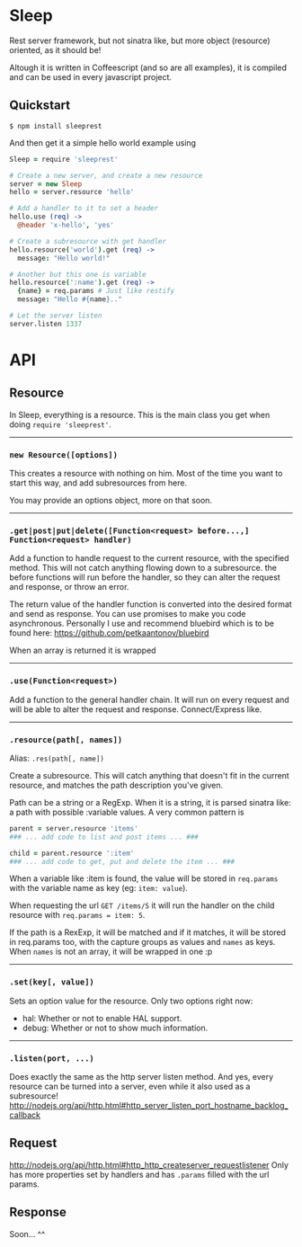 # Sleep

Rest server framework, but not sinatra like, but more object (resource) oriented,
as it should be!

Altough it is written in Coffeescript (and so are all examples),
it is compiled and can be used in every javascript project.

## Quickstart

    $ npm install sleeprest

And then get it a simple hello world example using

```coffeescript
Sleep = require 'sleeprest'

# Create a new server, and create a new resource
server = new Sleep
hello = server.resource 'hello'

# Add a handler to it to set a header
hello.use (req) ->
  @header 'x-hello', 'yes'

# Create a subresource with get handler
hello.resource('world').get (req) ->
  message: "Hello world!"

# Another but this one is variable
hello.resource(':name').get (req) ->
  {name} = req.params # Just like restify
  message: "Hello #{name}.."

# Let the server listen
server.listen 1337

```

# API

## Resource
In Sleep, everything is a resource.
This is the main class you get when doing `require 'sleeprest'`.

***
### `new Resource([options])`
This creates a resource with nothing on him.
Most of the time you want to start this way,
and add subresources from here.

You may provide an options object, more on that soon.

***
### `.get|post|put|delete([Function<request> before...,] Function<request> handler)`

Add a function to handle request to the current resource, with the specified method.
This will not catch anything flowing down to a subresource.
the before functions will run before the handler,
so they can alter the request and response, or throw an error.

The return value of the handler function is converted into the desired format
and send as response. You can use promises to make you code asynchronous.
Personally I use and recommend bluebird which is to be found here:
https://github.com/petkaantonov/bluebird

When an array is returned it is wrapped

***
### `.use(Function<request>)`

Add a function to the general handler chain.
It will run on every request and will be able to alter
the request and response. Connect/Express like.

***
### `.resource(path[, names])`
Alias: `.res(path[, name])`

Create a subresource.
This will catch anything that doesn't fit in the current resource,
and matches the path description you've given.

Path can be a string or a RegExp.
When it is a string, it is parsed sinatra like:
a path with possible :variable values.
A very common pattern is

```coffeescript
parent = server.resource 'items'
### ... add code to list and post items ... ###

child = parent.resource ':item'
### ... add code to get, put and delete the item ... ###
```

When a variable like :item is found,
the value will be stored in `req.params` with the
variable name as key (eg: `item: value`).

When requesting the url `GET /items/5` it will run the handler
on the child resource with `req.params = item: 5`.

If the path is a RexExp, it will be matched and if it matches,
it will be stored in req.params too, with the capture groups as values and
`names` as keys. When `names` is not an array, it will be wrapped in one :p


***
### `.set(key[, value])`

Sets an option value for the resource.
Only two options right now:
- hal: Whether or not to enable HAL support.
- debug: Whether or not to show much information.

***
### `.listen(port, ...)`

Does exactly the same as the http server listen method.
And yes, every resource can be turned into a server,
even while it also used as a subresource!
http://nodejs.org/api/http.html#http_server_listen_port_hostname_backlog_callback


## Request
http://nodejs.org/api/http.html#http_http_createserver_requestlistener
Only has more properties set by handlers
and has `.params` filled with the url params.


## Response
Soon... ^^
